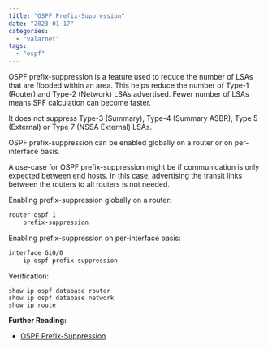 ```yaml
---
title: "OSPF Prefix-Suppression"
date: "2023-01-17"
categories: 
  - "valarnet"
tags: 
  - "ospf"
---
```


OSPF prefix-suppression is a feature used to reduce the number of LSAs that are flooded within an area. This helps reduce the number of Type-1 (Router) and Type-2 (Network) LSAs advertised. Fewer number of LSAs means SPF calculation can become faster.

It does not suppress Type-3 (Summary), Type-4 (Summary ASBR), Type 5  (External) or Type 7 (NSSA External) LSAs.

OSPF prefix-suppression can be enabled globally on a router or on per-interface basis.

A use-case for OSPF prefix-suppression might be if communication is only expected between end hosts. In this case, advertising the transit links between the routers to all routers is not needed.

Enabling prefix-suppression globally on a router:
```md
router ospf 1
	prefix-suppression
```

Enabling prefix-suppression on per-interface basis:
```md
interface Gi0/0
	ip ospf prefix-suppression
```

Verification:
```
show ip ospf database router
show ip ospf database network
show ip route
```

**Further Reading:**

- [OSPF Prefix-Suppression](https://www.cisco.com/c/en/us/support/docs/ip/open-shortest-path-first-ospf/213404-open-shortest-path-first-prefix-suppress.html)